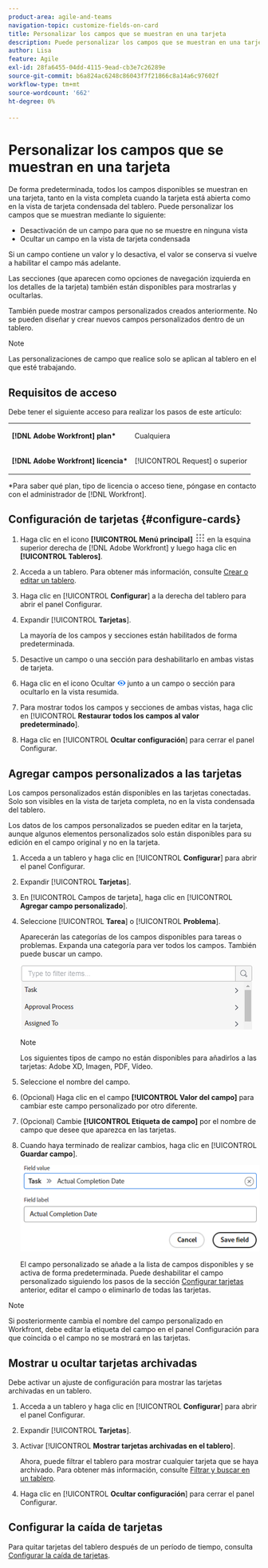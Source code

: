 ```yaml
---
product-area: agile-and-teams
navigation-topic: customize-fields-on-card
title: Personalizar los campos que se muestran en una tarjeta
description: Puede personalizar los campos que se muestran en una tarjeta deshabilitando un campo para que no se muestre en la vista de tarjeta completa o en la vista condensada, u ocultando un campo en la vista de tarjeta condensada.
author: Lisa
feature: Agile
exl-id: 28fa6455-04dd-4115-9ead-cb3e7c26289e
source-git-commit: b6a824ac6248c86043f7f21866c8a14a6c97602f
workflow-type: tm+mt
source-wordcount: '662'
ht-degree: 0%

---
```


# Personalizar los campos que se muestran en una tarjeta

De forma predeterminada, todos los campos disponibles se muestran en una tarjeta, tanto en la vista completa cuando la tarjeta está abierta como en la vista de tarjeta condensada del tablero. Puede personalizar los campos que se muestran mediante lo siguiente:

* Desactivación de un campo para que no se muestre en ninguna vista
* Ocultar un campo en la vista de tarjeta condensada

Si un campo contiene un valor y lo desactiva, el valor se conserva si vuelve a habilitar el campo más adelante.

Las secciones (que aparecen como opciones de navegación izquierda en los detalles de la tarjeta) también están disponibles para mostrarlas y ocultarlas.

También puede mostrar campos personalizados creados anteriormente. No se pueden diseñar y crear nuevos campos personalizados dentro de un tablero.

>[!NOTE]
>
>Las personalizaciones de campo que realice solo se aplican al tablero en el que esté trabajando.

## Requisitos de acceso

Debe tener el siguiente acceso para realizar los pasos de este artículo:

<table style="table-layout:auto"> 
 <col> 
 </col> 
 <col> 
 </col> 
 <tbody> 
  <tr> 
   <td role="rowheader"><strong>[!DNL Adobe Workfront] plan*</strong></td> 
   <td> <p>Cualquiera</p> </td> 
  </tr> 
  <tr> 
   <td role="rowheader"><strong>[!DNL Adobe Workfront] licencia*</strong></td> 
   <td> <p>[!UICONTROL Request] o superior</p> </td> 
  </tr>
   </tbody> 
</table>

&#42;Para saber qué plan, tipo de licencia o acceso tiene, póngase en contacto con el administrador de [!DNL Workfront].

## Configuración de tarjetas {#configure-cards}

1. Haga clic en el icono **[!UICONTROL Menú principal]** ![](assets/main-menu-icon.png) en la esquina superior derecha de [!DNL Adobe Workfront] y luego haga clic en **[!UICONTROL Tableros]**.
1. Acceda a un tablero. Para obtener más información, consulte [Crear o editar un tablero](../../agile/get-started-with-boards/create-edit-board.md).
1. Haga clic en [!UICONTROL **Configurar**] a la derecha del tablero para abrir el panel Configurar.
1. Expandir [!UICONTROL **Tarjetas**].

   La mayoría de los campos y secciones están habilitados de forma predeterminada.

1. Desactive un campo o una sección para deshabilitarlo en ambas vistas de tarjeta.
1. Haga clic en el icono Ocultar ![Ocultar icono](assets/eye-hide-icon.png) junto a un campo o sección para ocultarlo en la vista resumida.
1. Para mostrar todos los campos y secciones de ambas vistas, haga clic en [!UICONTROL **Restaurar todos los campos al valor predeterminado**].
1. Haga clic en [!UICONTROL **Ocultar configuración**] para cerrar el panel Configurar.

## Agregar campos personalizados a las tarjetas

Los campos personalizados están disponibles en las tarjetas conectadas. Solo son visibles en la vista de tarjeta completa, no en la vista condensada del tablero.

Los datos de los campos personalizados se pueden editar en la tarjeta, aunque algunos elementos personalizados solo están disponibles para su edición en el campo original y no en la tarjeta.

1. Acceda a un tablero y haga clic en [!UICONTROL **Configurar**] para abrir el panel Configurar.
1. Expandir [!UICONTROL **Tarjetas**].
1. En [!UICONTROL Campos de tarjeta], haga clic en [!UICONTROL **Agregar campo personalizado**].
1. Seleccione [!UICONTROL **Tarea**] o [!UICONTROL **Problema**].

   Aparecerán las categorías de los campos disponibles para tareas o problemas. Expanda una categoría para ver todos los campos. También puede buscar un campo.

   ![Buscar campo personalizado](assets/boards-search-for-custom-field.png)

   >[!NOTE]
   >
   >Los siguientes tipos de campo no están disponibles para añadirlos a las tarjetas: Adobe XD, Imagen, PDF, Vídeo.

1. Seleccione el nombre del campo.
1. (Opcional) Haga clic en el campo **[!UICONTROL Valor del campo]** para cambiar este campo personalizado por otro diferente.
1. (Opcional) Cambie **[!UICONTROL Etiqueta de campo]** por el nombre de campo que desee que aparezca en las tarjetas.
1. Cuando haya terminado de realizar cambios, haga clic en [!UICONTROL **Guardar campo**].

   ![Etiqueta y valor de campo personalizado](assets/save-custom-field-value-label.png)

   El campo personalizado se añade a la lista de campos disponibles y se activa de forma predeterminada. Puede deshabilitar el campo personalizado siguiendo los pasos de la sección [Configurar tarjetas](customize-fields-on-card.md#configure-cards) anterior, editar el campo o eliminarlo de todas las tarjetas.

>[!NOTE]
>
>Si posteriormente cambia el nombre del campo personalizado en Workfront, debe editar la etiqueta del campo en el panel Configuración para que coincida o el campo no se mostrará en las tarjetas.

## Mostrar u ocultar tarjetas archivadas

Debe activar un ajuste de configuración para mostrar las tarjetas archivadas en un tablero.

1. Acceda a un tablero y haga clic en [!UICONTROL **Configurar**] para abrir el panel Configurar.
1. Expandir [!UICONTROL **Tarjetas**].
1. Activar [!UICONTROL **Mostrar tarjetas archivadas en el tablero**].

   Ahora, puede filtrar el tablero para mostrar cualquier tarjeta que se haya archivado. Para obtener más información, consulte [Filtrar y buscar en un tablero](/help/quicksilver/agile/get-started-with-boards/filter-search-in-board.md).

1. Haga clic en [!UICONTROL **Ocultar configuración**] para cerrar el panel Configurar.

## Configurar la caída de tarjetas

Para quitar tarjetas del tablero después de un período de tiempo, consulta [Configurar la caída de tarjetas](/help/quicksilver/agile/use-boards-agile-planning-tools/configure-card-falloff.md).
